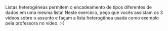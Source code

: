 Listas heterogêneas permitem o encadeamento de tipos diferentes de dados em uma mesma lista! Neste exercício, peço que vocês assistam os 3 vídeos sobre o assunto e façam a lista heterogênea usada como exemplo pela professora no vídeo. :-)